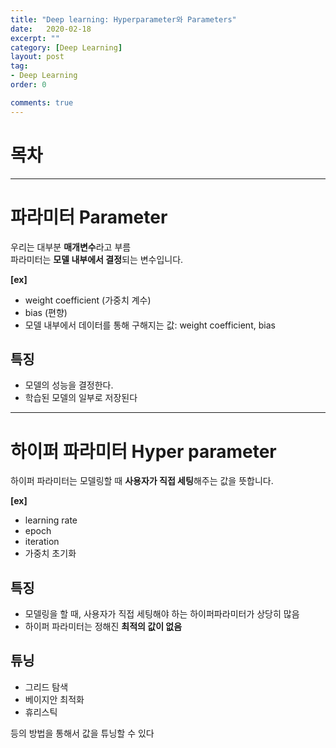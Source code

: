 ```yaml
---
title: "Deep learning: Hyperparameter와 Parameters"
date:   2020-02-18
excerpt: ""
category: [Deep Learning]
layout: post
tag:
- Deep Learning
order: 0

comments: true
---
```



# 목차


---

# 파라미터 Parameter
우리는 대부분 **매개변수**라고 부름     
파라미터는 **모델 내부에서 결정**되는 변수입니다.     

**[ex]**     
* weight coefficient (가중치 계수)   
* bias (편향)      
* 모델 내부에서 데이터를 통해 구해지는 값: weight coefficient, bias   

## 특징
* 모델의 성능을 결정한다.    
* 학습된 모델의 일부로 저장된다    


---

# 하이퍼 파라미터 Hyper parameter
하이퍼 파라미터는 모델링할 때 **사용자가 직접 세팅**해주는 값을 뜻합니다.   

**[ex]**      
* learning rate   
* epoch   
* iteration   
* 가중치 초기화   


## 특징
* 모델링을 할 때, 사용자가 직접 세팅해야 하는 하이퍼파라미터가 상당히 많음        
* 하이퍼 파라미터는 정해진 **최적의 값이 없음**            



## 튜닝
* 그리드 탐색   
* 베이지안 최적화    
* 휴리스틱    

등의 방법을 통해서 값을 튜닝할 수 있다













































